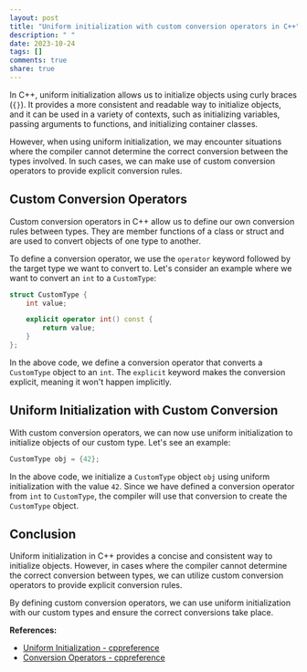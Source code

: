 ```yaml
---
layout: post
title: "Uniform initialization with custom conversion operators in C++"
description: " "
date: 2023-10-24
tags: []
comments: true
share: true
---
```


In C++, uniform initialization allows us to initialize objects using curly braces (`{}`). It provides a more consistent and readable way to initialize objects, and it can be used in a variety of contexts, such as initializing variables, passing arguments to functions, and initializing container classes.

However, when using uniform initialization, we may encounter situations where the compiler cannot determine the correct conversion between the types involved. In such cases, we can make use of custom conversion operators to provide explicit conversion rules.

## Custom Conversion Operators

Custom conversion operators in C++ allow us to define our own conversion rules between types. They are member functions of a class or struct and are used to convert objects of one type to another.

To define a conversion operator, we use the `operator` keyword followed by the target type we want to convert to. Let's consider an example where we want to convert an `int` to a `CustomType`:

```cpp
struct CustomType {
    int value;

    explicit operator int() const {
        return value;
    }
};
```

In the above code, we define a conversion operator that converts a `CustomType` object to an `int`. The `explicit` keyword makes the conversion explicit, meaning it won't happen implicitly.

## Uniform Initialization with Custom Conversion

With custom conversion operators, we can now use uniform initialization to initialize objects of our custom type. Let's see an example:

```cpp
CustomType obj = {42};
```

In the above code, we initialize a `CustomType` object `obj` using uniform initialization with the value `42`. Since we have defined a conversion operator from `int` to `CustomType`, the compiler will use that conversion to create the `CustomType` object.

## Conclusion

Uniform initialization in C++ provides a concise and consistent way to initialize objects. However, in cases where the compiler cannot determine the correct conversion between types, we can utilize custom conversion operators to provide explicit conversion rules.

By defining custom conversion operators, we can use uniform initialization with our custom types and ensure the correct conversions take place.

**References:**

- [Uniform Initialization - cppreference](https://en.cppreference.com/w/cpp/language/list_initialization)
- [Conversion Operators - cppreference](https://en.cppreference.com/w/cpp/language/cast_operator)